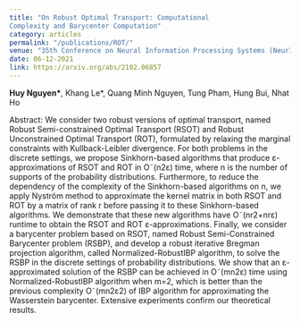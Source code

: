 ```yaml
---
title: "On Robust Optimal Transport: Computational
Complexity and Barycenter Computation"
category: articles
permalink: "/publications/ROT/"
venue: "35th Conference on Neural Information Processing Systems (NeurIPS)"
date: 06-12-2021
link: https://arxiv.org/abs/2102.06857
---
```


[comment]: <> (<a href="https://arxiv.org/pdf/2102.06857.pdf">Arxiv</a>.)
<b>Huy Nguyen\*</b>, Khang Le\*, Quang Minh Nguyen, Tung Pham, Hung Bui, Nhat Ho

Abstract: We consider two robust versions of optimal transport, named Robust Semi-constrained Optimal Transport (RSOT) and Robust Unconstrained Optimal Transport (ROT), formulated by relaxing the marginal constraints with Kullback-Leibler divergence. For both problems in the discrete settings, we propose Sinkhorn-based algorithms that produce ε-approximations of RSOT and ROT in O˜(n2ε) time, where n is the number of supports of the probability distributions. Furthermore, to reduce the dependency of the complexity of the Sinkhorn-based algorithms on n, we apply Nyström method to approximate the kernel matrix in both RSOT and ROT by a matrix of rank r before passing it to these Sinkhorn-based algorithms. We demonstrate that these new algorithms have O˜(nr2+nrε) runtime to obtain the RSOT and ROT ε-approximations. Finally, we consider a barycenter problem based on RSOT, named Robust Semi-Constrained Barycenter problem (RSBP), and develop a robust iterative Bregman projection algorithm, called Normalized-RobustIBP algorithm, to solve the RSBP in the discrete settings of probability distributions. We show that an ε-approximated solution of the RSBP can be achieved in O˜(mn2ε) time using Normalized-RobustIBP algorithm when m=2, which is better than the previous complexity O˜(mn2ε2) of IBP algorithm for approximating the Wasserstein barycenter. Extensive experiments confirm our theoretical results.

